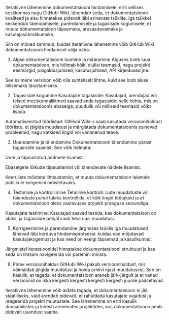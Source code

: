 Iteratiivne lähenemine dokumentatsiooni hindamisele, eriti sellises keskkonnas nagu GitHubi Wiki, tähendab seda, et dokumentatsiooni kvaliteeti ja sisu hinnatakse pidevalt läbi erinevate tsüklite. Iga tsükkel keskendub täiendamisele, parendamisele ja tagasiside kogumisele, et muuta dokumentatsioon täpsemaks, arusaadavamaks ja kasutajasõbralikumaks.

Siin on mõned sammud, kuidas iteratiivne lähenemine võib GitHub Wiki dokumentatsiooni hindamisel välja näha:

1. Algse dokumentatsiooni loomine ja määramine
Alguses tuleb luua dokumentatsioon, mis hõlmab kõiki olulisi teemasid, nagu projekti eesmärgid, paigaldusjuhised, kasutusjuhised, API kirjeldused jne.

See esimene versioon võib olla suhteliselt lihtne, kuid see loob aluse hilisemaks täiustamiseks.

2. Tagasiside kogumine
Kasutajate tagasiside: Kasutajad, arendajad või teised meeskonnaliikmed saavad anda tagasisidet selle kohta, mis on dokumentatsioonis ebaselge, puudulik või milliseid teemasid võiks lisada.

Automatiseeritud tööriistad: GitHubi Wiki-s saab kasutada versioonihaldust tööriistu, et jälgida muudatusi ja märgistada dokumentatsioonis esinevad probleemid, nagu katkised lingid või vananenud teave.

3. Uuendamine ja täiendamine
Dokumentatsiooni täiendamine pärast tagasiside saamist. See võib hõlmata:

Uute ja täpsustatud andmete lisamist.

Ebaselgete lõikude täpsustamist või täiendavate näidete lisamist.

Keeruliste mõistete lihtsustamist, et muuta dokumentatsioon laiemale publikule kergemini mõistetavaks.

4. Testimine ja kontrollimine
Tehniline kontroll: Uute muudatuste või täienduste puhul tuleks kontrollida, et kõik lingid töötaksid ja et dokumentatsioon oleks vastavuses projekti praeguse seisundiga.

Kasutajate testimine: Kasutajad saavad testida, kas dokumentatsioon on abiks, ja tagasiside põhjal saab teha uusi muudatusi.

5. Korrigeerimine ja parendamine järgmises tsüklis
Iga muudatused lähevad läbi korduva hindamisprotsessi: kuidas nad mõjutavad kasutajakogemust ja kas need on veelgi täpsemad ja kasulikumad.

Järgmistel iteratsioonidel hinnatakse dokumentatsiooni struktuuri ja kas seda on lihtsam navigeerida või paremini mõista.

6. Pidev versioonihaldus
GitHubi Wiki pakub versioonihaldust, mis võimaldab jälgida muudatusi ja hoida arhiivi igast muudatusest. See on kasulik, et tagada, et dokumentatsioon areneb järk-järgult ja et vanad versioonid on ikka kergesti kergesti kergesti kergesti juurde pääsetavad.

Iteratiivne lähenemine võib aidata tagada, et dokumentatsioon ei jää staatiliseks, vaid arendab pidevalt, et rahuldada kasutajate vajadusi ja reageerida projekti muutustele. See lähenemine on eriti kasulik dünaamilistes ja kiiresti arenevates projektides, kus dokumentatsioon peab pidevalt uuendust saama.




